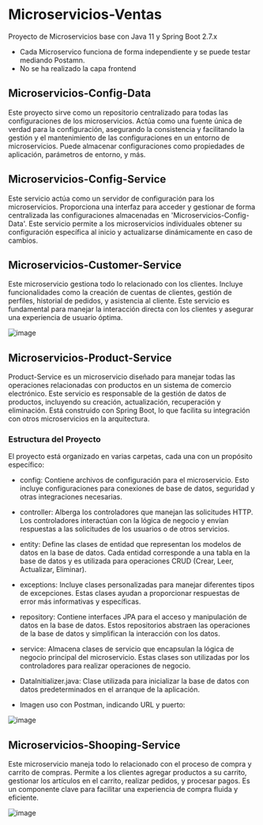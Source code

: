 # Microservicios-Ventas
Proyecto de Microservicios base con Java 11 y Spring Boot 2.7.x
* Cada Microservico funciona de forma independiente y se puede testar mediando Postamn.
* No se ha realizado la capa frontend

## Microservicios-Config-Data
Este proyecto sirve como un repositorio centralizado para todas las configuraciones de los microservicios. Actúa como una fuente única de verdad para la configuración, asegurando la consistencia y facilitando la gestión y el mantenimiento de las configuraciones en un entorno de microservicios. Puede almacenar configuraciones como propiedades de aplicación, parámetros de entorno, y más.

## Microservicios-Config-Service
Este servicio actúa como un servidor de configuración para los microservicios. Proporciona una interfaz para acceder y gestionar de forma centralizada las configuraciones almacenadas en 'Microservicios-Config-Data'. Este servicio permite a los microservicios individuales obtener su configuración específica al inicio y actualizarse dinámicamente en caso de cambios.

## Microservicios-Customer-Service
Este microservicio gestiona todo lo relacionado con los clientes. Incluye funcionalidades como la creación de cuentas de clientes, gestión de perfiles, historial de pedidos, y asistencia al cliente. Este servicio es fundamental para manejar la interacción directa con los clientes y asegurar una experiencia de usuario óptima.

![image](https://github.com/canaritel/Microservicios-Ventas/assets/57302177/409ed7b9-109f-4809-95b5-87bac09293f9)


## Microservicios-Product-Service
Product-Service es un microservicio diseñado para manejar todas las operaciones relacionadas con productos en un sistema de comercio electrónico. Este servicio es responsable de la gestión de datos de productos, incluyendo su creación, actualización, recuperación y eliminación. Está construido con Spring Boot, lo que facilita su integración con otros microservicios en la arquitectura.

### Estructura del Proyecto
El proyecto está organizado en varias carpetas, cada una con un propósito específico:

* config: Contiene archivos de configuración para el microservicio. Esto incluye configuraciones para conexiones de base de datos, seguridad y otras integraciones necesarias.

* controller: Alberga los controladores que manejan las solicitudes HTTP. Los controladores interactúan con la lógica de negocio y envían respuestas a las solicitudes de los usuarios o de otros servicios.

* entity: Define las clases de entidad que representan los modelos de datos en la base de datos. Cada entidad corresponde a una tabla en la base de datos y es utilizada para operaciones CRUD (Crear, Leer, Actualizar, Eliminar).

* exceptions: Incluye clases personalizadas para manejar diferentes tipos de excepciones. Estas clases ayudan a proporcionar respuestas de error más informativas y específicas.

* repository: Contiene interfaces JPA para el acceso y manipulación de datos en la base de datos. Estos repositorios abstraen las operaciones de la base de datos y simplifican la interacción con los datos.

* service: Almacena clases de servicio que encapsulan la lógica de negocio principal del microservicio. Estas clases son utilizadas por los controladores para realizar operaciones de negocio.

* DataInitializer.java: Clase utilizada para inicializar la base de datos con datos predeterminados en el arranque de la aplicación.

* Imagen uso con Postman, indicando URL y puerto:

![image](https://github.com/canaritel/Microservicios-Ventas/assets/57302177/971c4e39-a58c-44b4-83d7-0928c8cd29a5)


## Microservicios-Shooping-Service
Este microservicio maneja todo lo relacionado con el proceso de compra y carrito de compras. Permite a los clientes agregar productos a su carrito, gestionar los artículos en el carrito, realizar pedidos, y procesar pagos. Es un componente clave para facilitar una experiencia de compra fluida y eficiente.

![image](https://github.com/canaritel/Microservicios-Ventas/assets/57302177/5ff9bc2f-8a6a-4284-8b31-e32686cb8415)

